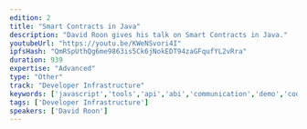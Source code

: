 ```yaml
---
edition: 2
title: "Smart Contracts in Java"
description: "David Roon gives his talk on Smart Contracts in Java."
youtubeUrl: "https://youtu.be/KWeNSvori4I"
ipfsHash: "QmRSpUthQg6me9863is5Ck6jNokEDT94zaGFqufYL2vRra"
duration: 939
expertise: "Advanced"
type: "Other"
track: "Developer Infrastructure"
keywords: ['javascript','tools','api','abi','communication','demo','code','error','documentation','android','jvm','adoption','enterprise','dapps']
tags: ['Developer Infrastructure']
speakers: ['David Roon']
---
```

